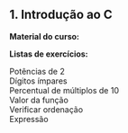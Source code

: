 <h2>1. Introdução ao C</h2>

<p><b>Material do curso:</b>


<p><b>Listas de exercícios: </b>
<p>
Potências de 2<br>
Dígitos ímpares<br>
Percentual de múltiplos de 10<br>
Valor da função<br>
Verificar ordenação<br>
Expressão<br>
